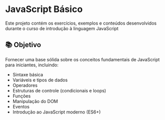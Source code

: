# JavaScript Básico 
 
Este projeto contém os exercícios, exemplos e conteúdos desenvolvidos durante o curso de introdução à linguagem JavaScript

## 📚 Objetivo

Fornecer uma base sólida sobre os conceitos fundamentais de JavaScript para iniciantes, incluindo:

- Sintaxe básica
- Variáveis e tipos de dados
- Operadores
- Estruturas de controle (condicionais e loops)
- Funções
- Manipulação do DOM
- Eventos
- Introdução ao JavaScript moderno (ES6+)



